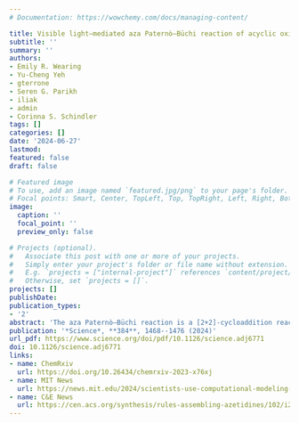 ```yaml
---
# Documentation: https://wowchemy.com/docs/managing-content/

title: Visible light–mediated aza Paternò–Büchi reaction of acyclic oximes and alkenes to azetidines
subtitle: ''
summary: ''
authors:
- Emily R. Wearing
- Yu-Cheng Yeh
- gterrone
- Seren G. Parikh
- iliak
- admin
- Corinna S. Schindler
tags: []
categories: []
date: '2024-06-27'
lastmod: 
featured: false
draft: false

# Featured image
# To use, add an image named `featured.jpg/png` to your page's folder.
# Focal points: Smart, Center, TopLeft, Top, TopRight, Left, Right, BottomLeft, Bottom, BottomRight.
image:
  caption: ''
  focal_point: ''
  preview_only: false

# Projects (optional).
#   Associate this post with one or more of your projects.
#   Simply enter your project's folder or file name without extension.
#   E.g. `projects = ["internal-project"]` references `content/project/deep-learning/index.md`.
#   Otherwise, set `projects = []`.
projects: []
publishDate: 
publication_types:
- '2'
abstract: 'The aza Paternò–Büchi reaction is a [2+2]-cycloaddition reaction between imines and alkenes that produces azetidines, four-membered nitrogen-containing heterocycles. Currently, successful examples rely primarily on either intramolecular variants or cyclic imine equivalents. To unlock the full synthetic potential of aza Paternò–Büchi reactions, it is essential to extend the reaction to acyclic imine equivalents. Here, we report that matching of the frontier molecular orbital energies of alkenes with those of acyclic oximes enables visible light–mediated aza Paternò–Büchi reactions through triplet energy transfer catalysis. The utility of this reaction is further showcased in the synthesis of epi-penaresidin B. Density functional theory computations reveal that a competition between the desired [2+2]-cycloaddition and alkene dimerization determines the success of the reaction. Frontier orbital energy matching between the reactive components lowers transition-state energy (ΔGǂ) values and ultimately promotes reactivity.'
publication: '*Science*, **384**, 1468--1476 (2024)'
url_pdf: https://www.science.org/doi/pdf/10.1126/science.adj6771
doi: 10.1126/science.adj6771
links:
- name: ChemRxiv
  url: https://doi.org/10.26434/chemrxiv-2023-x76xj
- name: MIT News
  url: https://news.mit.edu/2024/scientists-use-computational-modeling-for-difficult-chemical-synthesis-0627
- name: C&E News
  url: https://cen.acs.org/synthesis/rules-assembling-azetidines/102/i20
---
```

